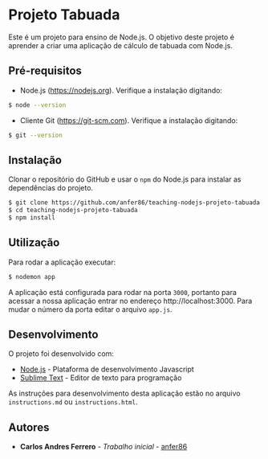 # Projeto Tabuada

Este é um projeto para ensino de Node.js. O objetivo deste projeto é aprender a criar uma aplicação de cálculo de tabuada com Node.js.

## Pré-requisitos

* Node.js (https://nodejs.org). Verifique a instalação digitando:
```bash
$ node --version
```

* Cliente Git (https://git-scm.com). Verifique a instalação digitando:
```bash
$ git --version
```

## Instalação

Clonar o repositório do GitHub e usar o `npm` do Node.js para instalar as dependências do projeto.
```bash
$ git clone https://github.com/anfer86/teaching-nodejs-projeto-tabuada.git
$ cd teaching-nodejs-projeto-tabuada
$ npm install
```

## Utilização

Para rodar a aplicação executar:
```bash
$ nodemon app
```
A aplicação está configurada para rodar na porta `3000`, portanto para acessar a nossa aplicação entrar no endereço http://localhost:3000. Para mudar o número da porta editar o arquivo `app.js`. 

## Desenvolvimento

O projeto foi desenvolvido com:

* [Node.js](https://nodejs.org/en/) - Plataforma de desenvolvimento Javascript
* [Sublime Text](https://www.sublimetext.com/) - Editor de texto para programação

As instruções para desenvolvimento desta aplicação estão no arquivo `instructions.md` ou `instructions.html`.

## Autores

* **Carlos Andres Ferrero** - *Trabalho inicial* - [anfer86](https://github.com/anfer86)